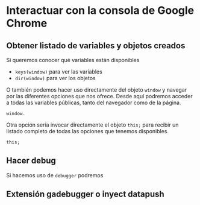 
# Interactuar con la consola de Google Chrome

## Obtener listado de variables y objetos creados

Si queremos conocer qué variables están disponibles

-   `keys(window)`  para ver las variables
-   `dir(window)`  para ver los objetos

O también podemos hacer uso directamente del objeto `window` y navegar por las diferentes opciones que nos ofrece. Desde aquí podremos acceder a todas las variables públicas, tanto del navegador como de la página.

```
window.
```

Otra opción sería invocar directamente el objeto `this;` para recibir un listado completo de todas las opciones que tenemos disponibles.

```
this;
```

## Hacer debug

Si hacemos uso de `debugger` podremos

## Extensión gadebugger o inyect datapush


<!--stackedit_data:
eyJoaXN0b3J5IjpbLTE4MjIwMzgwMzIsLTE4MTI3MDc5MjEsLT
UwNjk2NzkwNV19
-->